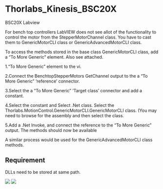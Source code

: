 # Thorlabs_Kinesis_BSC20X

BSC20X
Labview

For bench top controllers LabVIEW does not see allot of the functionality to control the motor from the StepperMotorChannel class. You have to cast them to GenericMotorCLI class or GenericAdvancedMotorCLI class.

To access the methods stored in the base class GenericMotorCLI class, add a “To More Generic” element. Also see attached. 

1.“To More Generic” element to the vi. 

2.Connect the BenchtopStepperMotors GetChannel output to the a “To More Generic” ‘reference’ connector. 

3.Select the a “To More Generic” ‘Target class’ connector and add a constant.

4.Select the constant and Select .Net class. Select the Thorlabs.MotionControl.GenericMotorCLI.GenericMotorCLI class. (You may need to browse for the assembly and then select the class.

5.Add a .Net Invoke, and connect the reference to the “To More Generic” output. The methods should now be available

A similar process would be used for the GenericAdvancedMotorCLI class methods.

## Requirement
DLLs need to be stored at same path.


<img src="https://user-images.githubusercontent.com/30459885/41888802-b36ea7fa-78f6-11e8-8710-c48add008e68.png">
<img src ="https://user-images.githubusercontent.com/30459885/41888826-d7d6c5a0-78f6-11e8-9e17-919dbba81f5b.png">
